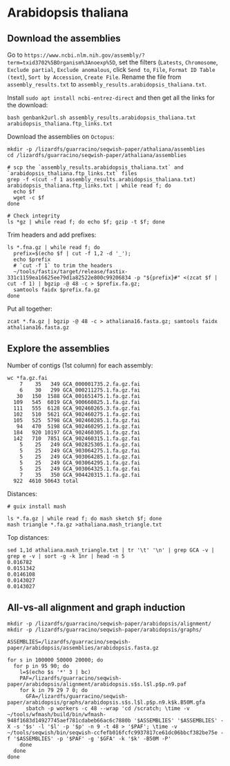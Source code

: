 # Arabidopsis thaliana

## Download the assemblies

Go to `https://www.ncbi.nlm.nih.gov/assembly/?term=txid3702%5BOrganism%3Anoexp%5D`, set the filters
(`Latests`, `Chromosome`, `Exclude partial`, `Exclude anomalous`, click `Send to`, `File`, `Format ID Table (text`),
`Sort by Accession`, `Create File`. Rename the file from `assembly_results.txt` to `assembly_results.arabidopsis_thaliana.txt`.

Install `sudo apt install ncbi-entrez-direct` and then get all the links for the download:

```shell
bash genbank2url.sh assembly_results.arabidopsis_thaliana.txt arabidopsis_thaliana.ftp_links.txt
```

Download the assemblies on `Octopus`:

```shell
mkdir -p /lizardfs/guarracino/seqwish-paper/athaliana/assemblies
cd /lizardfs/guarracino/seqwish-paper/athaliana/assemblies

# scp the `assembly_results.arabidopsis_thaliana.txt` and `arabidopsis_thaliana.ftp_links.txt` files
grep -f <(cut -f 1 assembly_results.arabidopsis_thaliana.txt) arabidopsis_thaliana.ftp_links.txt | while read f; do
  echo $f
  wget -c $f
done

# Check integrity
ls *gz | while read f; do echo $f; gzip -t $f; done
```

Trim headers and add prefixes:

```shell
ls *.fna.gz | while read f; do
  prefix=$(echo $f | cut -f 1,2 -d '_');
  echo $prefix
  # `cut -f 1` to trim the headers
  ~/tools/fastix/target/release/fastix-331c1159ea16625ee79d1a82522e800c99206834 -p "${prefix}#" <(zcat $f | cut -f 1) | bgzip -@ 48 -c > $prefix.fa.gz;
  samtools faidx $prefix.fa.gz
done
```

Put all together:

```shell
zcat *.fa.gz | bgzip -@ 48 -c > athaliana16.fasta.gz; samtools faidx athaliana16.fasta.gz
```


## Explore the assemblies

Number of contigs (1st column) for each assembly:

```shell
wc *fa.gz.fai
    7    35   349 GCA_000001735.2.fa.gz.fai
    6    30   299 GCA_000211275.1.fa.gz.fai
   30   150  1588 GCA_001651475.1.fa.gz.fai
  109   545  6019 GCA_900660825.1.fa.gz.fai
  111   555  6128 GCA_902460265.3.fa.gz.fai
  102   510  5621 GCA_902460275.1.fa.gz.fai
  105   525  5798 GCA_902460285.1.fa.gz.fai
   94   470  5198 GCA_902460295.1.fa.gz.fai
  184   920 10197 GCA_902460305.1.fa.gz.fai
  142   710  7851 GCA_902460315.1.fa.gz.fai
    5    25   249 GCA_902825305.1.fa.gz.fai
    5    25   249 GCA_903064275.1.fa.gz.fai
    5    25   249 GCA_903064285.1.fa.gz.fai
    5    25   249 GCA_903064295.1.fa.gz.fai
    5    25   249 GCA_903064325.1.fa.gz.fai
    7    35   350 GCA_904420315.1.fa.gz.fai
  922  4610 50643 total
```

Distances:

```shell
# guix install mash

ls *.fa.gz | while read f; do mash sketch $f; done
mash triangle *.fa.gz >athaliana.mash_triangle.txt
```

Top distances:

```shell
sed 1,1d athaliana.mash_triangle.txt | tr '\t' '\n' | grep GCA -v | grep e -v | sort -g -k 1nr | head -n 5
0.016782
0.0151342
0.0146108
0.0143027
0.0143027
```


















## All-vs-all alignment and graph induction

```shell
mkdir -p /lizardfs/guarracino/seqwish-paper/arabidopsis/alignment/
mkdir -p /lizardfs/guarracino/seqwish-paper/arabidopsis/graphs/

ASSEMBLIES=/lizardfs/guarracino/seqwish-paper/arabidopsis/assemblies/arabidopsis.fasta.gz

for s in 100000 50000 20000; do
  for p in 95 90; do
    l=$(echo $s '*' 3 | bc)
    PAF=/lizardfs/guarracino/seqwish-paper/arabidopsis/alignment/arabidopsis.s$s.l$l.p$p.n9.paf
    for k in 79 29 7 0; do
      GFA=/lizardfs/guarracino/seqwish-paper/arabidopsis/graphs/arabidopsis.s$s.l$l.p$p.n9.k$k.B50M.gfa
      sbatch -p workers -c 48 --wrap 'cd /scratch; \time -v ~/tools/wfmash/build/bin/wfmash-948f1683d14927745aef781cdabeb66ac6c7880b '$ASSEMBLIES' '$ASSEMBLIES' -X -s '$s' -l '$l' -p '$p' -n 9 -t 48 > '$PAF'; \time -v ~/tools/seqwish/bin/seqwish-ccfefb016fcfc9937817ce61dc06bbcf382be75e -f '$ASSEMBLIES' -p '$PAF' -g '$GFA' -k '$k' -B50M -P'
    done
  done
done

```

